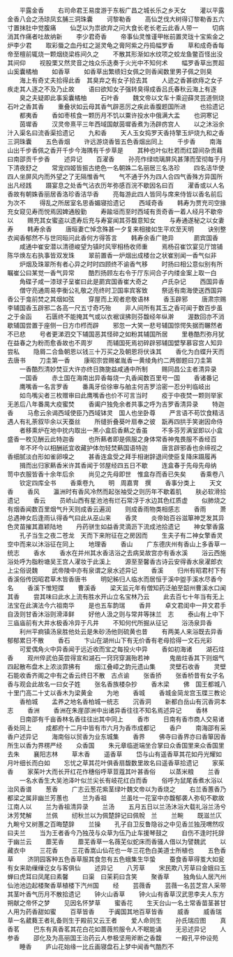 <!-- { "loadSidebar": true } -->
　　平露金香
　　右司命君王易度游于东板广昌之城长乐之乡天女
　　灌以平露金香八会之汤琼凤玄脯三洞珠囊
　　诃黎勒香
　　高仙芝伐大树得订黎勒香五六寸置抹肚中觉腹痛
　　仙芝以为祟欲弃之问大食长老长老云此香人带一
　　切病消其作痛者吐故纳新
　　李少君奇香
　　帝事仙灵惟谨甲帐前置灵珑十宝紫金之炉李少君
　　取彩蜃之血丹虹之涎灵龟之膏阿紫之丹捣幅罗香
　　草和成奇香每帝至檀前辄烧一颗烟绕梁栋间久之
　　不散其形渐如水纹项之蛟龙鱼鳖百怪出没其间仰
　　视股栗又然灵音之烛众乐迭奏于火光中不知何术
　　幅罗香草出贾超山奚囊橘柚
　　如香草
　　如香草出繁缋妇女佩之则香闻数里男子佩之则臭
　　海上有奇丈夫拾得此香　其臭弃之有女子拾去其
　　人迹之香甚欲痔之女子疾走其人逐之不及乃止故
　　语曰欲知女子强转臭得成香吕氏春秋云海上有逐
　　臭之夫疑即此事奚囊橘柚
　　石叶香
　　魏文帝以文车十乘迎薛灵芸道侧烧石叶之香其香
　　重叠状如云母其香气辟恶厉之疾此香腹题国所进
　　也拾遗记
　　都夷香
　　香如枣核食一颗历月不饥以粟许投水中俄满大盂
　　也洞寒记
　　茵墀香
　　汉灵帝熹平三年西域国献茵墀香煮为汤辟疠宫人
　　以之沐浴余汁入渠名曰流香渠拾遗记
　　九和香
　　天人玉女捣罗天香持擎玉炉烧九和之香三洞珠囊
　　五色香烟
　　许远游烧香皆五色香烟出同上
　　千步香
　　南海山出千步香佩之香开千步今海隅有千步草是
　　其种也叶似杜若而红碧间杂贡藉曰南邵贡千步香
　　述异记
　　百濯香
　　孙亮作绿琉璃屏风甚薄而莹彻每于月下清夜舒之
　　常宠四姬皆振古绝色一名朝姝二名丽居三名洛珍
　　四名洁华使四人坐屏风内而外望之了无隔惟香气
　　气不通于外为四人合四气香殊方异国所出凡经践
　　蹑宴息之处香气沾衣历年弥感百浣不歇因名曰百
　　濯香或以人名香故有朝姝香丽居香洛珍香洁华香
　　亮每游此四人皆同与席来侍皆以香名前后为次不
　　得乱之所居室名思香媚寝拾遗记
　　西域奇香
　　韩寿为贾充司空掾充女窥见寿而悦焉因婢通殷勤
　　寿踰垣而至时西域有贡奇香一着人经月不歇帝以
　　赐充其女蜜盗以遗寿后充与寿宴闻其芬馥意知女
　　与寿通遂秘之以女妻寿
　　韩寿余香
　　唐晅妻亡悼念殊甚一夕复来相接如生平欢至天明
　　诀别整衣闻香郁然不与世同晅问此香何方得答言
　　韩寿余香广艳异　
　　罽宾国香
　　咸通中崔安潜以清德峻望为镇时风宰相杨收师重
　　焉杨召崔饮宴见厅馆铺陈华焕左右执事皆双发珠
　　翠前置香一炉烟出成楼台之状崔别闻一香气似非
　　炉烟及珠翠所有者心异之时时四顾终不谕香气移
　　时扬曰相公意似别有所瞩崔公曰某觉一香气异常
　　酷烈扬顾左右令于厅东间合子内缕金案上取一白
　　角碟子咸一漆球子呈崔曰此是罽宾国香崔大奇之
　　卢氏杂记
　　西国异香
　　僧守亮通周易李衡公礼敬之亮终时卫国率宾客致
　　祭适有南海使送西国异香公于龛前焚之其烟如弦
　　穿屋而上观者悲敬语林
　　香玉辟邪
　　唐肃宗赐李辅国香玉辟邪二各高一尺五寸奇巧殆
　　非人间所有其玉之香可闻于数百步虽　之于金函
　　石匮终不能掩其气或以衣裾误拂则芬馥经年纵澣
　　渥数回亦不消歇辅国尝置于座侧一日方巾栉而辟
　　邪忽一大笑一悲号辅国惊愕失据而冁然者不已悲
　　号者更涕泗交下辅国恶其怪碎之如粉其辅国所居
　　里巷酷烈弥月犹在益春之为粉而愈香故也不周岁
　　而辅国死焉初碎辟邪辅国嬖孥慕容宫人知异尝私
　　隐屑二合鱼朝恩以钱三十万买之及朝恩将伏诛其
　　香化为白蝶升天而去唐书
　　刀圭第一香
　　康昭宗尝赐崔胤香一黄绫角约二两御题曰刀圭第
　　一香酷烈清妙焚豆大许亦终日旖旎益咸通中所制
　　赐同昌公主者清异录
　　一国香
　　赤土国在海南出异香每烧一丸香闻数百里号一国
　　香诸番记
　　鹰嘴香一名言罗香
　　番禹牙侩徐审与舶主何吉罗洽密一忍分判临岐出
　　如鸟嘴尖者三枚赠审曰此鹰嘴香也价不可言当时
　　疫于中夜焚一颗则举家无恙后八年番禺大疫蜜焚
　　香阖户独免余者共事之呼为吉罗香清异录
　　特迦香
　　马愈云余谒西域使臣乃西域钵灵　国人也坐卧尊
　　严言语不苟饮食精洁遇人有礼荼叙毕余以天蚕丝
　　所缝折叠葵叶扇奉之彼　翫再四拱手笑谢因命侍
　　者移熏炉在地中抌内取出一黑小盒启香爇之香虽
　　不多芬芳满室即以小盒盛香一枚见酬云此特迦香
　　也所爇者即是佩服之身体常香神鬼畏服不香经百
　　年不坏今以相酬祇宜收藏护体勿轻焚爇国语特迦
　　唐言辟邪香也余缔视之香细腻淡白形如雀卵嗅之
　　甚香连盒受之拜手相谢辞退间使臣复降床蹑履再
　　揖而出归家爇香米许其香闻于邻屋经四五日不歇
　　连盒春于先母先母纳　笥中衣服皆香十余年后余
　　尚见之先母即世　惟盒存而香已失矣
　　香乘卷八
　　钦定四库全书
　　香乘卷九
　　明　周嘉冑　撰
　　香事分类上
　　天文香
　　香风
　　瀛洲时有香风冷然而起张袖受之则历年不歇着肌
　　肤必软滑拾遗记
　　香云
　　员峤山西有星池池有烂石常浮于水边其色红质虚
　　似肺烧之有烟香闻数百里烟气升天则成香云遍润
　　则成香雨物类相感志
　　香雨
　　萧总遇神女后逢雨认得香气曰此从巫山来
　　香灵
　　炎帝始百谷滋箪神芝发其异色灵苗摧其嘉颖陆地
　　丹药骈生如益香灵滴沥下流成池拾遗记
　　神女擎香露
　　孔子当生之夜二苍龙　天而下来附征在之房因而
　　生夫子有二神女擎香灵空中而来以沐浴征在同上
　　地理香
　　香山
　　广东德庆州有香山上多香草一统志
　　香水
　　香水在并州其水香洁浴之去病吴故宫亦有香水溪
　　浴云西施浴处呼为脂粉塘吴王宫人濯妆于此溪上
　　源至至馨香古诗云安得香水泉濯郎衣上尘俗说魏
　　武帝陵中亦有泉谓之泉水述异记
　　香溪
　　归州有昭君村下有香溪俗传因昭君草木皆香唐书
　　明妃秭归人临水而居恒于溪中盥手溪水尽香今名
　　香溪下惟短牒
　　曹溪香
　　梁天监元年有僧知药泛舶至韶州曹溪水口闻其香
　　尝其味曰此水上流有胜水开山立名宝林乃云
　　此去百七十年当有无上法宝在此演法今六祖南华
　　是也五车韵瑞
　　香井
　　卓文君闺中一井文君手自汲则甘香沐浴则滑泽鲜
　　好他人汲之则与常井等抹兰　志
　　泰山有上中下三庙庙前有大井水极香冷异于凡井
　　不知何代所掘从征记
　　浴汤泉异香
　　利州平痾镇汤泉胜他处云是朱砂汤他则硫黄也昔
　　有两美人来浴既去异香郁郁累日不散
　　香石
　　卞山在湖州山下有无价香有老母拾得一文石光彩
　　可爱偶角火中异香闻于远近收而宝之每投火中异
　　香如初海诸
　　湖石炷香
　　观州倅武伯英尝得宣和湖石一窍窍穿漏殆若神　
　　鬼凿炷香其下则烟气四起散布盘木上浓淡霏拂有
　　烟江叠嶂之韵元遗山集
　　灵壁石收香
　　灵壁石能收香齐阁之中有之香云终日不散　古点谕
　　张香挢
　　张香桥昔有女子名香与观会此故名一曰女子姓
　　张名香族楼杂抄
　　香木梁
　　佛　国王都城八十里门高二十丈以香木为梁黄金
　　为地
　　香城
　　香城金简龙宫玉牒三教论
　　香柏城
　　孟养之地名香柏城一统志
　　沉香洞
　　新都白岳山有沉香洞本志
　　香洲
　　香洲在朱崖邵洲中出诸异香往往不知名焉述异记
　　香林
　　日南邵有千亩香林名香往往出其中同上
　　香市
　　日南有香市商人交易诸香处同上
　　成都府十二月中皆有市六月为香市成都记
　　香户
　　南海邵有采香户述异记
　　海南俗以贸香为业东城集
　　香界
　　佛寺曰香界亦曰香箪因香所生以香为界楞严经
　　众香国
　　朱元章临逝端坐合掌曰众香国里来众香国里去朱
　　襄阳志林
　　草木香
　　遥香草
　　岱与山有遥香草其花如丹光耀如月叶细长而白如
　　忘忧之草其花叶俱香扇馥数里故名曰遥香草拾遗记
　　家茱香
　　家茱叶大而长开红花作穗俗呼草荳蔻其叶甚香俗
　　以蒸米粮
　　兰香
　　一名水香生大吴池泽叶似兰尖长有岐花红白而香
　　俗呼为鼠尾香煮水浴以治风香谱
　　葱香
　　广志云葱花紫茎绿叶魏文帝以为香烧之
　　右兰香蕙香乃都梁之属非幽兰芳蕙也
　　兰为香祖
　　兰虽吐一花室中亦馥郁袭人弥旬不歇故江南人以
　　兰为香祖清异录
　　兰汤
　　五月五日以兰汤沐浴大载礼浴兰汤兮沐芳梵解
　　兰佩
　　纫秋兰以为佩楚辞记曰佩帨　兰
　　兰畹
　　既滋兰庂九畹兮又树蕙之百晦楚辞
　　兰操
　　孔子自卫反鲁隐谷之中见香兰独茂喟然叹曰夫兰
　　当为王者香今乃独茂与众草为伍乃止车援琴鼓之
　　自伤不逢时托辞于幽兰云
　　蘼芜香
　　蘼芜香草一名薇芜似蛇床而香骚人借以为譬魏武
　　以藏衣中
　　三花香
　　三花香嵩山仙花也一年三花色白美道士所植也
　　五色香草
　　济阴园客种五色香草服其食忽有五色蛾集生华蛰
　　蚕食香草得茧大如瓮有女来助缫缫讫女与客俱仙
　　述异记
　　八芳草
　　宋民欺八芳草曰金娥曰玉蝉曰虎耳曰凤尾曰素馨
　　曰渠　曰茉莉曰含笑
　　聚香草
　　独角仙人居汽州仙池池边起楼聚香草植楼下汽州国
　　经
　　芸薇香
　　芸薇一名芸芝宫人采带其茎叶香气历月不散拾遗记
　　钟火山香草
　　钟火山有香草汉武思李夫人东方朔献之帝怀之梦
　　见因名怀梦草
　　蜜香花
　　生天台山一名土常香苗茎甚甘人用为药香甜如蜜
　　百草皆香
　　于阗国其地百草皆香
　　威香
　　威香瑞草一名葳蕤王者礼备则生于殿前又云王者
　　爱人命则生
　　孙氏瑞应图
　　真香茗
　　巴东有真香茗其花白花如蔷薇煎服令人不眠能诵
　　无忌述异记
　　人参香
　　邵化及为高丽国王治药云人参极坚用斧断之香馥
　　一殿孔平仲设苑
　　睡香
　　庐山花始缘一比丘画寝盘石上梦中闻香气酷烈不
